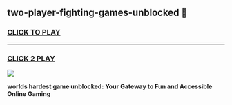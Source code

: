 
## two-player-fighting-games-unblocked 👋
<h3>
<a href="https://premium.freeplayer.one?title=two-player-fighting-games-unblocked&ref=14F">CLICK TO PLAY</a></h3>
<hr>

<h3>
<a href="https://premium.freeplayer.one?title=two-player-fighting-games-unblocked&ref=14F">CLICK 2 PLAY</a>
  
</h3>

<a href="https://premium.freeplayer.one?title=two-player-fighting-games-unblocked&ref=12F/"><img src="https://clearcache.store/games.png"></a>


**worlds hardest game unblocked: Your Gateway to Fun and Accessible Online Gaming**
